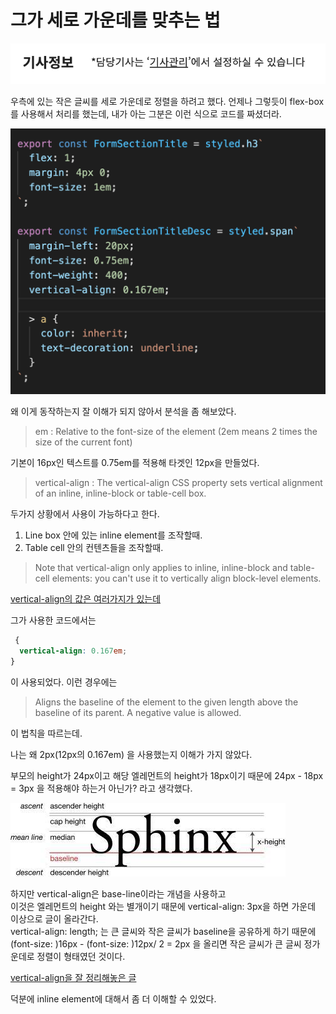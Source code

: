 # 그가 세로 가운데를 맞추는 법

![vertical-center-image](./2.png)

우측에 있는 작은 글씨를 세로 가운데로 정렬을 하려고 했다.
언제나 그렇듯이 flex-box를 사용해서 처리를 했는데,
내가 아는 그분은 이런 식으로 코드를 짜셨더라.

![vertical-center-image](./1.png)

왜 이게 동작하는지 잘 이해가 되지 않아서 분석을 좀 해보았다.

> em : Relative to the font-size of the element (2em means 2 times the size of the current font)

기본이 16px인 텍스트를 0.75em를 적용해 타겟인 12px을 만들었다.

> vertical-align : The vertical-align CSS property sets vertical alignment of an inline, inline-block or table-cell box.

두가지 상황에서 사용이 가능하다고 한다.

1. Line box 안에 있는 inline element를 조작할때.
2. Table cell 안의 컨텐츠들을 조작할때.

> Note that vertical-align only applies to inline, inline-block and table-cell elements: you can't use it to vertically align block-level elements.

[vertical-align의 값은 여러가지가 있는데](https://developer.mozilla.org/en-US/docs/Web/CSS/vertical-align)

그가 사용한 코드에서는

```css
 {
  vertical-align: 0.167em;
}
```

이 사용되었다.
이런 경우에는

> Aligns the baseline of the element to the given length above the baseline of its parent. A negative value is allowed.

이 법칙을 따르는데.

나는 왜 2px(12px의 0.167em) 을 사용했는지 이해가 가지 않았다.

부모의 height가 24px이고
해당 엘레먼트의 height가 18px이기 때문에
24px - 18px = 3px 을 적용해야 하는거 아닌가? 라고 생각했다.

![font-lines](./3.jpg)

하지만 vertical-align은 base-line이라는 개념을 사용하고  
이것은 엘레먼트의 height 와는 별개이기 때문에 vertical-align: 3px을 하면 가운데 이상으로 글이 올라간다.  
vertical-align: length; 는 큰 글씨와 작은 글씨가 baseline을 공유하게 하기 때문에  
(font-size: )16px - (font-size: )12px/ 2 = 2px 을 올리면 작은 글씨가 큰 글씨 정가운데로 정렬이 형태였던 것이다.

[vertical-align을 잘 정리해놓은 글](https://christopheraue.net/design/vertical-align)

덕분에 inline element에 대해서 좀 더 이해할 수 있었다.

